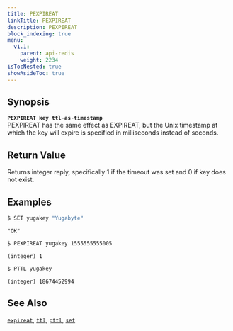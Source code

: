 ```yaml
---
title: PEXPIREAT
linkTitle: PEXPIREAT
description: PEXPIREAT
block_indexing: true
menu:
  v1.1:
    parent: api-redis
    weight: 2234
isTocNested: true
showAsideToc: true
---
```


## Synopsis
<b>`PEXPIREAT key ttl-as-timestamp`</b><br>
PEXPIREAT has the same effect as EXPIREAT, but the Unix timestamp at which the key will expire is specified in milliseconds instead of seconds.

## Return Value
Returns integer reply, specifically 1 if the timeout was set and 0 if key does not exist.

## Examples

```sh
$ SET yugakey "Yugabyte"
```

```
"OK"
```

```sh
$ PEXPIREAT yugakey 1555555555005
```

```
(integer) 1
```

```sh
$ PTTL yugakey
```

```
(integer) 18674452994
```

## See Also
[`expireat`](../expireat/), [`ttl`](../ttl/), [`pttl`](../pttl/), [`set`](../set/) 
